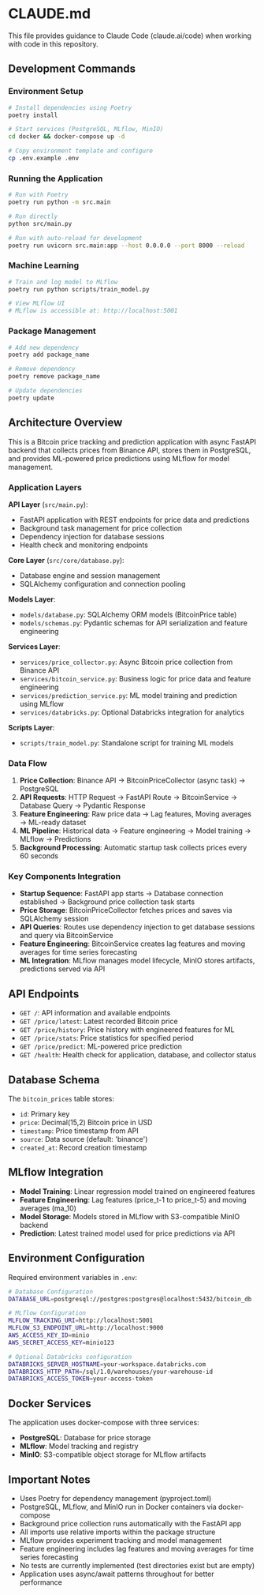 # CLAUDE.md

This file provides guidance to Claude Code (claude.ai/code) when working with code in this repository.

## Development Commands

### Environment Setup
```bash
# Install dependencies using Poetry
poetry install

# Start services (PostgreSQL, MLflow, MinIO)
cd docker && docker-compose up -d

# Copy environment template and configure
cp .env.example .env
```

### Running the Application
```bash
# Run with Poetry
poetry run python -m src.main

# Run directly  
python src/main.py

# Run with auto-reload for development
poetry run uvicorn src.main:app --host 0.0.0.0 --port 8000 --reload
```

### Machine Learning
```bash
# Train and log model to MLflow
poetry run python scripts/train_model.py

# View MLflow UI
# MLflow is accessible at: http://localhost:5001
```

### Package Management
```bash
# Add new dependency
poetry add package_name

# Remove dependency
poetry remove package_name

# Update dependencies
poetry update
```

## Architecture Overview

This is a Bitcoin price tracking and prediction application with async FastAPI backend that collects prices from Binance API, stores them in PostgreSQL, and provides ML-powered price predictions using MLflow for model management.

### Application Layers

**API Layer** (`src/main.py`):
- FastAPI application with REST endpoints for price data and predictions
- Background task management for price collection
- Dependency injection for database sessions
- Health check and monitoring endpoints

**Core Layer** (`src/core/database.py`):
- Database engine and session management
- SQLAlchemy configuration and connection pooling

**Models Layer**:
- `models/database.py`: SQLAlchemy ORM models (BitcoinPrice table)
- `models/schemas.py`: Pydantic schemas for API serialization and feature engineering

**Services Layer**:
- `services/price_collector.py`: Async Bitcoin price collection from Binance API
- `services/bitcoin_service.py`: Business logic for price data and feature engineering
- `services/prediction_service.py`: ML model training and prediction using MLflow
- `services/databricks.py`: Optional Databricks integration for analytics

**Scripts Layer**:
- `scripts/train_model.py`: Standalone script for training ML models

### Data Flow

1. **Price Collection**: Binance API → BitcoinPriceCollector (async task) → PostgreSQL
2. **API Requests**: HTTP Request → FastAPI Route → BitcoinService → Database Query → Pydantic Response
3. **Feature Engineering**: Raw price data → Lag features, Moving averages → ML-ready dataset
4. **ML Pipeline**: Historical data → Feature engineering → Model training → MLflow → Predictions
5. **Background Processing**: Automatic startup task collects prices every 60 seconds

### Key Components Integration

- **Startup Sequence**: FastAPI app starts → Database connection established → Background price collection task starts
- **Price Storage**: BitcoinPriceCollector fetches prices and saves via SQLAlchemy session
- **API Queries**: Routes use dependency injection to get database sessions and query via BitcoinService
- **Feature Engineering**: BitcoinService creates lag features and moving averages for time series forecasting
- **ML Integration**: MLflow manages model lifecycle, MinIO stores artifacts, predictions served via API

## API Endpoints

- `GET /`: API information and available endpoints
- `GET /price/latest`: Latest recorded Bitcoin price
- `GET /price/history`: Price history with engineered features for ML
- `GET /price/stats`: Price statistics for specified period
- `GET /price/predict`: ML-powered price prediction
- `GET /health`: Health check for application, database, and collector status

## Database Schema

The `bitcoin_prices` table stores:
- `id`: Primary key
- `price`: Decimal(15,2) Bitcoin price in USD  
- `timestamp`: Price timestamp from API
- `source`: Data source (default: 'binance')
- `created_at`: Record creation timestamp

## MLflow Integration

- **Model Training**: Linear regression model trained on engineered features
- **Feature Engineering**: Lag features (price_t-1 to price_t-5) and moving averages (ma_10)
- **Model Storage**: Models stored in MLflow with S3-compatible MinIO backend
- **Prediction**: Latest trained model used for price predictions via API

## Environment Configuration

Required environment variables in `.env`:
```bash
# Database Configuration
DATABASE_URL=postgresql://postgres:postgres@localhost:5432/bitcoin_db

# MLflow Configuration
MLFLOW_TRACKING_URI=http://localhost:5001
MLFLOW_S3_ENDPOINT_URL=http://localhost:9000
AWS_ACCESS_KEY_ID=minio
AWS_SECRET_ACCESS_KEY=minio123

# Optional Databricks configuration
DATABRICKS_SERVER_HOSTNAME=your-workspace.databricks.com
DATABRICKS_HTTP_PATH=/sql/1.0/warehouses/your-warehouse-id
DATABRICKS_ACCESS_TOKEN=your-access-token
```

## Docker Services

The application uses docker-compose with three services:
- **PostgreSQL**: Database for price storage
- **MLflow**: Model tracking and registry
- **MinIO**: S3-compatible object storage for MLflow artifacts

## Important Notes

- Uses Poetry for dependency management (pyproject.toml)
- PostgreSQL, MLflow, and MinIO run in Docker containers via docker-compose
- Background price collection runs automatically with the FastAPI app
- All imports use relative imports within the package structure
- MLflow provides experiment tracking and model management
- Feature engineering includes lag features and moving averages for time series forecasting
- No tests are currently implemented (test directories exist but are empty)
- Application uses async/await patterns throughout for better performance